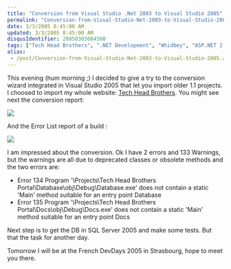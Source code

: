 ```yaml
---
title: "Conversion from Visual Studio .Net 2003 to Visual Studio 2005"
permalink: "Conversion-from-Visual-Studio-Net-2003-to-Visual-Studio-2005"
date: 3/3/2005 8:45:00 AM
updated: 3/3/2005 8:45:00 AM
disqusIdentifier: 20050303084500
tags: ["Tech Head Brothers", ".NET Development", "Whidbey", "ASP.NET 2.0"]
alias:
 - /post/Conversion-from-Visual-Studio-Net-2003-to-Visual-Studio-2005.aspx/index.html
---
```

This evening (hum morning ;) I decided to give a try to the conversion 
wizard integrated in Visual Studio 2005 that let you import older 1.1 
projects.  
I choosed to import my whole website: [Tech Head Brothers](http://www.techheadbrothers.com "Tech Head Brothers"). You might 
see next the conversion report:  

<!-- more -->
![](http://membres.lycos.fr/lkempe//conversionreport.jpg)

And the Error List report of a build :

![](http://membres.lycos.fr/lkempe//Errorlist.jpg)

I am impressed about the conversion. Ok I have 2 errors and 133 Warnings, but 
the warnings are all due to deprecated classes or obsolete methods and the 
two errors are:

*   Error 134 Program '\Projects\Tech Head Brothers 
  Portal\Database\obj\Debug\Database.exe' does not contain a static 'Main' 
  method suitable for an entry point Database
*   Error 135 Program '\Projects\Tech Head Brothers 
  Portal\Docs\obj\Debug\Docs.exe' does not contain a static 'Main' method 
  suitable for an entry point Docs


Next step is to get the DB in SQL Server 2005 and make some tests. But that 
the task for another day.

Tomorrow I will be at the French DevDays 2005 in Strasbourg, hope to meet you 
there.
